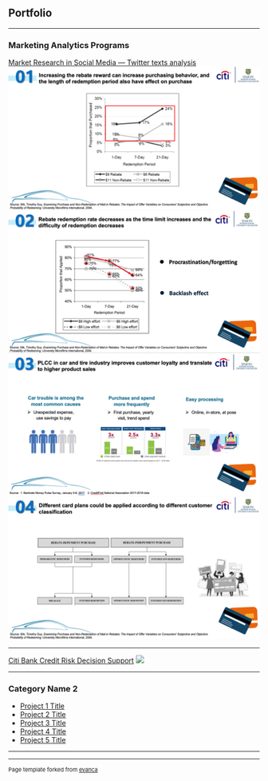 ## Portfolio

---

### Marketing Analytics Programs 

[Market Research in Social Media — Twitter texts analysis](/sample_page)
<img src="images/citi-01.png"/>
<img src="images/citi-02.png"/>
<img src="images/citi-03.png"/>
<img src="images/citi-04.png"/>

---
[Citi Bank Credit Risk Decision Support](/pdf/CITI_pdf.pdf)
<img src="images/dummy_thumbnail.jpg?raw=true"/>


---

### Category Name 2

- [Project 1 Title](http://example.com/)
- [Project 2 Title](http://example.com/)
- [Project 3 Title](http://example.com/)
- [Project 4 Title](http://example.com/)
- [Project 5 Title](http://example.com/)

---




---
<p style="font-size:11px">Page template forked from <a href="https://github.com/evanca/quick-portfolio">evanca</a></p>
<!-- Remove above link if you don't want to attibute -->
